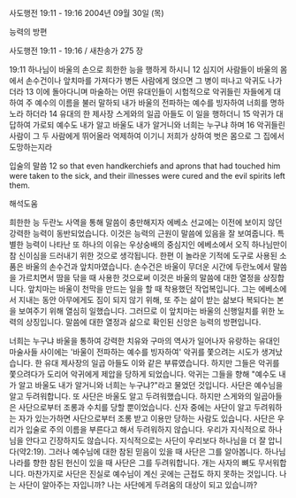 사도행전 19:11 - 19:16 
2004년 09월 30일 (목)

능력의 방편



사도행전 19:11 - 19:16 / 새찬송가 275 장


19:11 하나님이 바울의 손으로 희한한 능을 행하게 하시니
12 심지어 사람들이 바울의 몸에서 손수건이나 앞치마를 가져다가 병든 사람에게 얹으면 그 병이 떠나고 악귀도 나가더라
13 이에 돌아다니며 마술하는 어떤 유대인들이 시험적으로 악귀들린 자들에게 대하여 주 예수의 이름을 불러 말하되 내가 바울의 전파하는 예수를 빙자하여 너희를 명하노라 하더라
14 유대의 한 제사장 스게와의 일곱 아들도 이 일을 행하더니
15 악귀가 대답하여 가로되 예수도 내가 알고 바울도 내가 알거니와 너희는 누구냐 하며
16 악귀들린 사람이 그 두 사람에게 뛰어올라 억제하여 이기니 저희가 상하여 벗은 몸으로 그 집에서 도망하는지라

입술의 말씀
12 so that even handkerchiefs and aprons that had touched him were taken to the sick, and their illnesses were cured and the evil spirits left them.

해석도움





희한한 능
두란노 사역을 통해 말씀이 충만해지자 에베소 선교에는 이전에 보이지 않던 강력한 능력이 동반되었습니다. 이것은 능력의 근원이 말씀에 있음을 잘 보여줍니다. 특별한 능력이 나타난 또 하나의 이유는 우상숭배의 중심지인 에베소에서 오직 하나님만이 참 신이심을 드러내기 위한 것으로 생각됩니다. 한편 이 놀라운 기적에 도구로 사용된 소품은 바울의 손수건과 앞치마였습니다. 손수건은 바울이 무더운 시간에 두란노에서 말씀을 가르치면서 땀을 닦을 때 사용한 것으로써 이것은 바울의 말씀에 대한 열정을 상징합니다. 앞치마는 바울이 천막을 만드는 일을 할 때 착용했던 작업복입니다. 그는 에베소에서 지내는 동안 아무에게도 짐이 되지 않기 위해, 또 주는 삶이 받는 삶보다 복되다는 본을 보여주기 위해 열심히 일했습니다. 그러므로 이 앞치마는 바울의 신행일치를 위한 노력의 상징입니다. 말씀에 대한 열정과 삶으로 확인된 신앙은 능력의 방편입니다.   

너희는 누구냐
바울을 통하여 강력한 치유와 구마의 역사가 일어나자 유랑하는 유대인 마술사들 사이에는 '바울이 전파하는 예수를 빙자하여' 악귀를 쫓으려는 시도가 생겨났습니다. 한 유대 제사장의 일곱 아들도 이와 같은 부류였습니다. 하지만 그들은 악귀를 쫓으려다가 도리어 악귀에게 제압을 당하게 되었습니다. 악귀는 그들을 향해 "예수도 내가 알고 바울도 내가 알거니와 너희는 누구냐?"라고 물었던 것입니다. 사단은 예수님을 알고 두려워합니다. 또 사단은 바울도 알고 두려워했습니다. 하지만 스게와의 일곱아들은 사단으로부터 조롱과 수치를 당할 뿐이었습니다. 신자 중에는 사단이 알고 두려워하는 자가 있는가하면 사단으로부터 조롱 받고 이용만 당하는 사람도 있습니다. 사단은 우리가 입술로 주의 이름을 부른다고 해서 두려워하지 않습니다. 우리가 지식적으로 하나님을 안다고 긴장하지도 않습니다. 지식적으로는 사단이 우리보다 하나님을 더 잘 압니다(약2:19). 그러나 예수님에 대한 참된 믿음이 있을 때 사단은 그를 알아봅니다. 하나님나라를 향한 참된 헌신이 있을 때 사단은 그를 두려워합니다. 개는 사자의 뼈도 무서워합니다. 마찬가지로 사단은 진실로 예수님이 계신 곳에는 근접도 하지 못하는 것입니다. 나는 사단이 알아주는 자입니까? 나는 사단에게 두려움의 대상이 되고 있습니까?